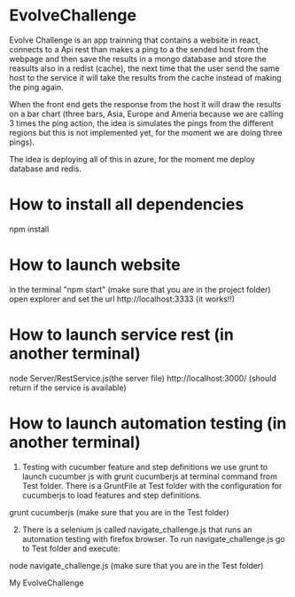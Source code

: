 # EvolveChallenge

Evolve Challenge is an app trainning that contains a website in react, connects to a Api rest than makes a ping to a the sended host from the webpage and then save the results in a mongo database and store the reasults also in a redist (cache), the next time that the user send the same host to the service it will take the results from the cache instead of making the ping again.

When the front end gets the response from the host it will draw the results on a bar chart (three bars, Asia, Europe and Ameria because we are calling 3 times the ping action, the idea is simulates the pings from the different regions but this is not implemented yet, for the moment we are doing three pings).

The idea is deploying all of this in azure, for the moment me deploy database and redis.

How to install all dependencies
===================================
npm install

How to launch website
=====================
in the terminal "npm start"  (make sure that you are in the project folder)
open explorer and set the url http://localhost:3333 (it works!!)

How to launch service rest (in another terminal)
================================================
node Server/RestService.js(the server file)
http://localhost:3000/ (should return if the service is available)

How to launch automation testing (in another terminal)
=======================================================
1) Testing with  cucumber feature and step definitions we use grunt to launch cucumber js 
   with grunt cucumberjs at terminal command from Test folder. There is a GruntFile at Test folder
   with the configuration for cucumberjs to load features and step definitions.

grunt cucumberjs                  (make sure that you are in the Test folder)

2) There is a selenium js called navigate_challenge.js that runs an automation testing 
   with firefox browser. To run navigate_challenge.js go to Test folder and execute:

node navigate_challenge.js       (make sure that you are in the Test folder)



My EvolveChallenge

